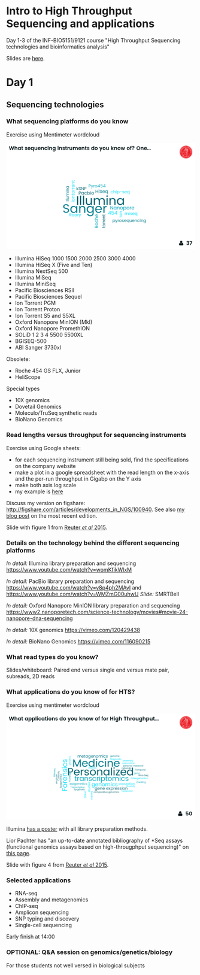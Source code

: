 Intro to High Throughput Sequencing and applications
=======================================
Day 1-3 of the INF-BIO5151/9121 course "High Throughput Sequencing technologies and bioinformatics analysis"

Slides are [here](https://github.com/lexnederbragt/INF-BIOx121/raw/2016/Intro_HTS/NGS_intro_HTS_analysis_slides.pptx).


# Day 1

## Sequencing technologies

### What sequencing platforms do you know
Exercise using Mentimeter wordcloud

![Mentimeter wordcloud](images/poll1.png)

* Illumina HiSeq 1000 1500 2000 2500 3000 4000
* Illumina HiSeq X (Five and Ten)
* Illumina NextSeq 500
* Illumina MiSeq
* Illumina MiniSeq
* Pacific Biosciences RSII
* Pacific Biosciences Sequel
* Ion Torrent PGM
* Ion Torrent Proton
* Ion Torrent S5 and S5XL
* Oxford Nanopore MinION (MkI)
* Oxford Nanopore PromethION
* SOLiD 1 2 3 4 5500 5500XL
* BGISEQ-500
* ABI Sanger 3730xl


Obsolete:

* Roche 454 GS FLX, Junior
* HeliScope

Special types

* 10X genomics
* Dovetail Genomics
* Moleculo/TruSeq synthetic reads
* BioNano Genomics


### Read lengths versus throughput for sequencing instruments
Exercise using Google sheets:

* for each sequencing instrument still being sold, find the specifications on the company website
* make a plot in a google spreadsheet with the read length on the x-axis and the per-run throughput in Gigabp on the Y axis
* make both axis log scale
* my example is [here](https://docs.google.com/spreadsheets/d/1BluwxeEfAK2QEIprPdzJK_Nsmqlkl9Xue5zQmBSCi44/edit#gid=0)

Discuss my version on figshare: <http://figshare.com/articles/developments_in_NGS/100940>. See also [my blog post](https://flxlexblog.wordpress.com/2016/07/08/developments-in-high-throughput-sequencing-july-2016-edition/) on the most recent edition.

Slide with figure 1 from [Reuter *et al* 2015](http://dx.doi.org/10.1016/j.molcel.2015.05.004).

### Details on the technology behind the different sequencing platforms

*In detail:* Illumina library preparation and sequencing  
<https://www.youtube.com/watch?v=womKfikWlxM>

*In detail:* PacBio library preparation and sequencing  
<https://www.youtube.com/watch?v=v8p4ph2MAvI> and <https://www.youtube.com/watch?v=WMZmG00uhwU>
*Slide:* SMRTBell

*In detail:* Oxford Nanopore MinION library preparation and sequencing  
<https://www2.nanoporetech.com/science-technology/movies#movie-24-nanopore-dna-sequencing>

*In detail:* 10X genomics
<https://vimeo.com/120429438>

*In detail:* BioNano Genomics
<https://vimeo.com/116090215>

### What read types do you know?

Slides/whiteboard: Paired end versus single end versus mate pair, subreads, 2D reads

### What applications do you know of for HTS?
Exercise using mentimeter wordcloud

![Mentimeter wordcloud](images/poll2.png)

Illumina [has a poster](http://www.illumina.com/applications/sequencing/ngs-library-prep/library-prep-methods.html) with all library preparation methods. 

Lior Pachter has "an up-to-date annotated bibliography of *Seq assays (functional genomics assays based on high-througphput sequencing)" on [this page](https://liorpachter.wordpress.com/seq/).

Slide with figure 4 from [Reuter *et al* 2015](http://dx.doi.org/10.1016/j.molcel.2015.05.004).

### Selected applications

* RNA-seq
* Assembly and metagenomics
* ChIP-seq
* Amplicon sequencing
* SNP typing and discovery
* Single-cell sequencing

Early finish at 14:00

### OPTIONAL: Q&A session on genomics/genetics/biology

For those students not well versed in biological subjects


